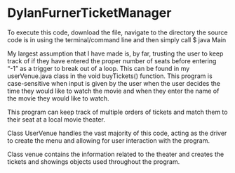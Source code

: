 # DylanFurnerTicketManager

To execute this code, download the file, navigate to the directory the source code is in using the terminal/command line and then simply call 
				$ java Main


My largest assumption that I have made is, by far, trusting the user to keep track of if they have entered the proper number of seats before entering “-1” as a trigger to break out of a loop. This can be found in my userVenue.java class in the void buyTickets() function. This program is case-sensitive when input is given by the user when the user decides the time they would like to watch the movie and when they enter the name of the movie they would like to watch. 

This program can keep track of multiple orders of tickets and match them to their seat at a local movie theater.

Class UserVenue handles the vast majority of this code, acting as the driver to create the menu and allowing for user interaction with the program. 

Class venue contains the information related to the theater and creates the tickets and showings objects used throughout the program.


